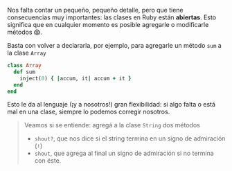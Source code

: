 Nos falta contar un pequeño, pequeño detalle, pero que tiene consecuencias muy importantes: las clases en Ruby están **abiertas**. Esto significa que en cualquier momento es posible agregarle o modificarle métodos :scream:.

Basta con volver a declararla, por ejemplo, para agregarle un método `sum` a la clase `Array`

```ruby
class Array
  def sum
    inject(0) { |accum, it| accum + it }
  end
end
```

Esto le da al lenguaje (¡y a nosotros!) gran flexibilidad: si algo falta o está mal en una clase, siempre lo podemos corregir nosotros. 

> Veamos si se entiende: agregá a la clase `String` dos métodos
> 
> * `shout?`, que nos dice si el string termina en un signo de admiración (`!`) 
> * `shout`, que agrega al final un signo de admiración si no termina con éste. 
> 
> 
